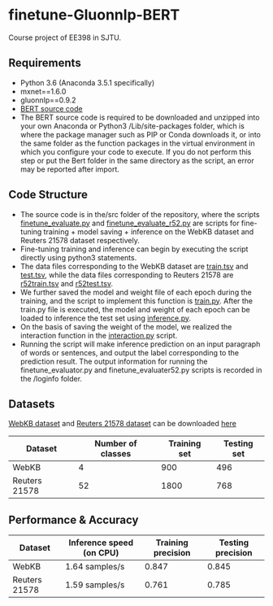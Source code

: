 # finetune-Gluonnlp-BERT
Course project of EE398 in SJTU.
## Requirements
- Python 3.6 (Anaconda 3.5.1 specifically)
- mxnet==1.6.0
- gluonnlp==0.9.2
- [BERT source code](https://gluon-nlp.mxnet.io/model_zoo/bert/index.html) 
- The BERT source code is required to be downloaded and unzipped into your own Anaconda or Python3 /Lib/site-packages folder, which is where the package manager such as PIP or Conda downloads it, or into the same folder as the function packages in the virtual environment in which you configure your code to execute. If you do not perform this step or put the Bert folder in the same directory as the script, an error may be reported after import.
## Code Structure
- The source code is in the/src folder of the repository, where the scripts [finetune_evaluate.py](https://github.com/wygsjtu/finetune-Gluonnlp-BERT/blob/master/src/finetune_evaluate.py) and [finetune_evaluate_r52.py](https://github.com/wygsjtu/finetune-Gluonnlp-BERT/blob/master/src/finetune_evaluate_r52.py) are scripts for fine-tuning training + model saving + inference on the WebKB dataset and Reuters 21578 dataset respectively. 
- Fine-tuning training and inference can begin by executing the script directly using python3 statements. 
- The data files corresponding to the WebKB dataset are [train.tsv](https://github.com/wygsjtu/finetune-Gluonnlp-BERT/blob/master/src/train.tsv) and [test.tsv](https://github.com/wygsjtu/finetune-Gluonnlp-BERT/blob/master/src/test.tsv), while the data files corresponding to Reuters 21578 are [r52train.tsv](https://github.com/wygsjtu/finetune-Gluonnlp-BERT/blob/master/src/r52train.tsv) and [r52test.tsv](https://github.com/wygsjtu/finetune-Gluonnlp-BERT/blob/master/src/r52test.tsv). 
- We further saved the model and weight file of each epoch during the training, and the script to implement this function is [train.py](https://github.com/wygsjtu/finetune-Gluonnlp-BERT/blob/master/src/train.py). After the train.py file is executed, the model and weight of each epoch can be loaded to inference the test set using [inference.py](https://github.com/wygsjtu/finetune-Gluonnlp-BERT/blob/master/src/inference.py). 
- On the basis of saving the weight of the model, we realized the interaction function in the [interaction.py](https://github.com/wygsjtu/finetune-Gluonnlp-BERT/blob/master/src/interaction.py) script. 
- Running the script will make inference prediction on an input paragraph of words or sentences, and output the label corresponding to the prediction result. The output information for running the finetune_evaluator.py and finetune_evaluater52.py scripts is recorded in the /loginfo folder.
## Datasets
[WebKB dataset](http://www.google.com/url?q=http%3A%2F%2Fwww.cs.cmu.edu%2Fafs%2Fcs.cmu.edu%2Fproject%2Ftheo-20%2Fwww%2Fdata%2F&sa=D&sntz=1&usg=AFQjCNEOrlUR_oci7gC1zHrEjGG7ujksqQ) and [Reuters 21578 dataset](http://www.google.com/url?q=http%3A%2F%2Fwww.daviddlewis.com%2Fresources%2Ftestcollections%2Freuters21578%2F&sa=D&sntz=1&usg=AFQjCNEaq3FcnH_SctlxbLcIWWehjWDpFA) can be downloaded [here](https://drive.google.com/drive/folders/1p3-IeJ1MMAdtjBEtOj3RMIvuYtaGkjpi?usp=sharing)

| Dataset | Number of classes | Training set | Testing set |
| ------ | ------ | ------ | ------ |
| WebKB | 4 | 900 | 496 |
| Reuters 21578 | 52 | 1800 | 768 |

## Performance & Accuracy

| Dataset | Inference speed (on CPU) | Training precision | Testing precision |
| ------ | ------ | ------ | ------ |
| WebKB | 1.64 samples/s | 0.847 | 0.845 |
| Reuters 21578 | 1.59 samples/s | 0.761 | 0.785 |
